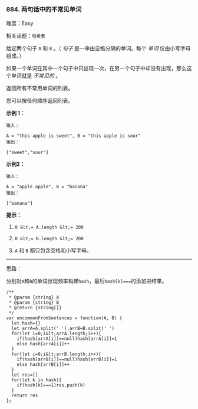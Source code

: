 ### 884. 两句话中的不常见单词

难度：Easy

相关话题：`哈希表`

给定两个句子 `A` 和 `B` 。（ *句子* 是一串由空格分隔的单词。每个 *单词* 仅由小写字母组成。）



如果一个单词在其中一个句子中只出现一次，在另一个句子中却没有出现，那么这个单词就是 *不常见的* 。



返回所有不常用单词的列表。



您可以按任何顺序返回列表。













 **示例 1：** 





```
输入：

A = "this apple is sweet", B = "this apple is sour"
输出：

["sweet","sour"]

```

 **示例2：** 





```
输入：

A = "apple apple", B = "banana"
输出：

["banana"]

```





 **提示：** 





1.  `0 &lt;= A.length &lt;= 200` 

2.  `0 &lt;= B.length &lt;= 200` 

3.  `A`  和 `B` 都只包含空格和小写字母。






-----

思路：

分别对`A`和`B`的单词出现频率构建`hash`，最后`hash[k]===`的添加进结果。


```
/**
 * @param {string} A
 * @param {string} B
 * @return {string[]}
 */
var uncommonFromSentences = function(A, B) {
  let hash={}
  let arrA=A.split(' '),arrB=B.split(' ')
  for(let i=0;i&lt;arrA.length;i++){
    if(hash[arrA[i]]==null)hash[arrA[i]]=1
    else hash[arrA[i]]++
  }
  for(let i=0;i&lt;arrB.length;i++){
    if(hash[arrB[i]]==null)hash[arrB[i]]=1
    else hash[arrB[i]]++
  }
  let res=[]
  for(let k in hash){
    if(hash[k]===1)res.push(k)
  }
  return res
};



```
